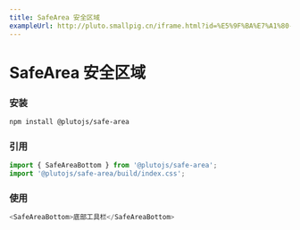 ```yaml
---
title: SafeArea 安全区域
exampleUrl: http://pluto.smallpig.cn/iframe.html?id=%E5%9F%BA%E7%A1%80-safearea-%E5%AE%89%E5%85%A8%E5%8C%BA%E5%9F%9F--story-1
---
```


# SafeArea 安全区域

### 安装
``` bash
npm install @plutojs/safe-area
```

### 引用
``` js
import { SafeAreaBottom } from '@plutojs/safe-area';
import '@plutojs/safe-area/build/index.css';
```

### 使用
``` js
<SafeAreaBottom>底部工具栏</SafeAreaBottom>
```